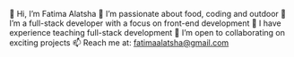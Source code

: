 👋 Hi, I’m Fatima Alatsha
👀 I’m passionate about food, coding and outdoor
🌱 I’m a full-stack developer with a focus on front-end development
💼 I have experience teaching full-stack development
💞️ I’m open to collaborating on exciting projects
📫 Reach me at: fatimaalatsha@gmail.com

<!---
fatimaalatsha/fatimaalatsha is a ✨ special ✨ repository because its `README.md` (this file) appears on your GitHub profile.
You can click the Preview link to take a look at your changes.
--->
